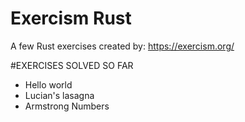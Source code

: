 # Exercism Rust
A few Rust exercises created by: https://exercism.org/


#EXERCISES SOLVED SO FAR
- Hello world
- Lucian's lasagna
- Armstrong Numbers
